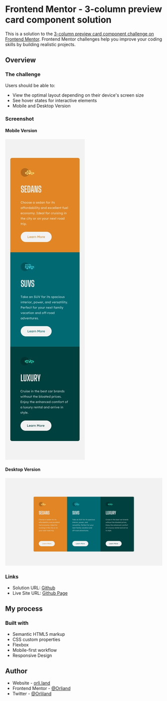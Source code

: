 # Frontend Mentor - 3-column preview card component solution

This is a solution to the [3-column preview card component challenge on Frontend Mentor](https://www.frontendmentor.io/challenges/3column-preview-card-component-pH92eAR2-). Frontend Mentor challenges help you improve your coding skills by building realistic projects.

## Overview

### The challenge

Users should be able to:

- View the optimal layout depending on their device's screen size
- See hover states for interactive elements
- Mobile and Desktop Version

### Screenshot

#### Mobile Version

![Mobile Version](./design/mobile-design.jpg)

#### Desktop Version

![Mobile Version](./design/desktop-design.jpg)

### Links

- Solution URL: [Github](https://github.com/Orliland/3column-preview-card-component)
- Live Site URL: [Github Page](https://orliland.github.io/3column-preview-card-component/)

## My process

### Built with

- Semantic HTML5 markup
- CSS custom properties
- Flexbox
- Mobile-first workflow
- Responsive Design

## Author

- Website - [orli.land](https://orli.land)
- Frontend Mentor - [@Orliand](https://www.frontendmentor.io/profile/Orliland)
- Twitter - [@Orliland](https://www.twitter.com/Orliland)
